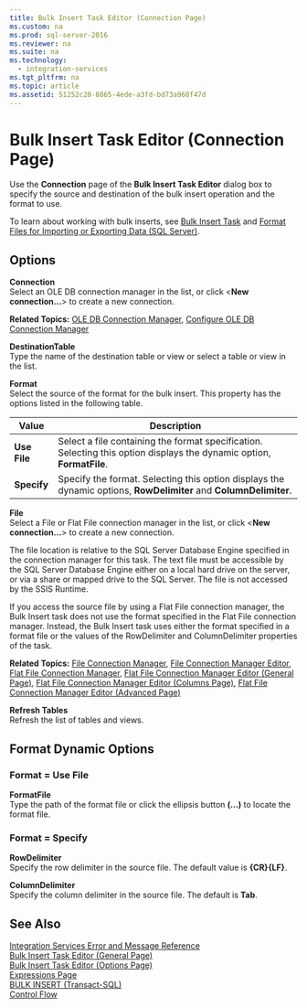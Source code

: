 ```yaml
---
title: Bulk Insert Task Editor (Connection Page)
ms.custom: na
ms.prod: sql-server-2016
ms.reviewer: na
ms.suite: na
ms.technology: 
  - integration-services
ms.tgt_pltfrm: na
ms.topic: article
ms.assetid: 51252c20-8865-4ede-a3fd-bd73a968f47d
---
```

# Bulk Insert Task Editor (Connection Page)
  Use the **Connection** page of the **Bulk Insert Task Editor** dialog box to specify the source and destination of the bulk insert operation and the format to use.  
  
 To learn about working with bulk inserts, see [Bulk Insert Task](../../Topics\TopicNameNotContainA/Bulk-Insert-Task.md) and [Format Files for Importing or Exporting Data &#40;SQL Server&#41;](../Topic/Format%20Files%20for%20Importing%20or%20Exporting%20Data%20\(SQL%20Server\).md).  
  
## Options  
 **Connection**  
 Select an OLE DB connection manager in the list, or click \<**New connection...**\> to create a new connection.  
  
 **Related Topics:** [OLE DB Connection Manager](../../Topics\TopicNameNotContainA/OLE-DB-Connection-Manager.md), [Configure OLE DB Connection Manager](../../Topics\TopicNameNotContainA/Configure-OLE-DB-Connection-Manager.md)  
  
 **DestinationTable**  
 Type the name of the destination table or view or select a table or view in the list.  
  
 **Format**  
 Select the source of the format for the bulk insert. This property has the options listed in the following table.  
  
|Value|Description|  
|-----------|-----------------|  
|**Use File**|Select a file containing the format specification. Selecting this option displays the dynamic option, **FormatFile**.|  
|**Specify**|Specify the format. Selecting this option displays the dynamic options, **RowDelimiter** and **ColumnDelimiter**.|  
  
 **File**  
 Select a File or Flat File connection manager in the list, or click \<**New connection...**\> to create a new connection.  
  
 The file location is relative to the SQL Server Database Engine specified in the connection manager for this task. The text file must be accessible by the SQL Server Database Engine either on a local hard drive on the server, or via a share or mapped drive to the SQL Server. The file is not accessed by the SSIS Runtime.  
  
 If you access the source file by using a Flat File connection manager, the Bulk Insert task does not use the format specified in the Flat File connection manager. Instead, the Bulk Insert task uses either the format specified in a format file or the values of the RowDelimiter and ColumnDelimiter properties of the task.  
  
 **Related Topics:** [File Connection Manager](../../Topics\TopicNameNotContainA/File-Connection-Manager.md), [File Connection Manager Editor](../../Topics\TopicNameNotContainA/File-Connection-Manager-Editor.md), [Flat File Connection Manager](../../Topics\TopicNameNotContainA/Flat-File-Connection-Manager.md), [Flat File Connection Manager Editor &#40;General Page&#41;](../Topic/Flat%20File%20Connection%20Manager%20Editor%20\(General%20Page\).md), [Flat File Connection Manager Editor &#40;Columns Page&#41;](../Topic/Flat%20File%20Connection%20Manager%20Editor%20\(Columns%20Page\).md), [Flat File Connection Manager Editor &#40;Advanced Page&#41;](../Topic/Flat%20File%20Connection%20Manager%20Editor%20\(Advanced%20Page\).md)  
  
 **Refresh Tables**  
 Refresh the list of tables and views.  
  
## Format Dynamic Options  
  
### Format \= Use File  
 **FormatFile**  
 Type the path of the format file or click the ellipsis button **\(…\)** to locate the format file.  
  
### Format \= Specify  
 **RowDelimiter**  
 Specify the row delimiter in the source file. The default value is **{CR}{LF}**.  
  
 **ColumnDelimiter**  
 Specify the column delimiter in the source file. The default is **Tab**.  
  
## See Also  
 [Integration Services Error and Message Reference](../../Topics\TopicNameNotContainA/Integration-Services-Error-and-Message-Reference.md)   
 [Bulk Insert Task Editor &#40;General Page&#41;](../Topic/Bulk%20Insert%20Task%20Editor%20\(General%20Page\).md)   
 [Bulk Insert Task Editor &#40;Options Page&#41;](../Topic/Bulk%20Insert%20Task%20Editor%20\(Options%20Page\).md)   
 [Expressions Page](../../Topics\TopicNameNotContainA/Expressions-Page.md)   
 [BULK INSERT &#40;Transact-SQL&#41;](../Topic/BULK%20INSERT%20\(Transact-SQL\).md)   
 [Control Flow](../../Topics\TopicNameNotContainA/Control-Flow.md)  
  
  